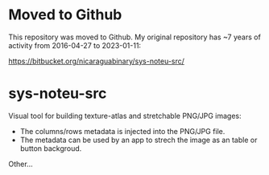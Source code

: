 # Moved to Github

This repository was moved to Github. My original repository has ~7 years of activity from 2016-04-27 to 2023-01-11:

https://bitbucket.org/nicaraguabinary/sys-noteu-src/

# sys-noteu-src

Visual tool for building texture-atlas and stretchable PNG/JPG images:

- The columns/rows metadata is injected into the PNG/JPG file.
- The metadata can be used by an app to strech the image as an table or button backgroud.

Other...
